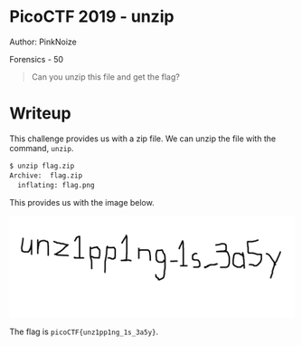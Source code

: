 # PicoCTF 2019 - unzip
Author: PinkNoize

Forensics - 50

> Can you unzip this file and get the flag?

# Writeup

This challenge provides us with a zip file. We can unzip the file with the command, `unzip`.

```bash
$ unzip flag.zip 
Archive:  flag.zip
  inflating: flag.png
```

This provides us with the image below.

![](assets/unzipFlag.png)

The flag is `picoCTF{unz1pp1ng_1s_3a5y}`.